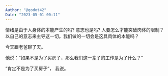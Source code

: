 ```yaml
---
Author: "@godot42"
Date: "2023-05-01 00:11"
---
```


情绪是由于人身体的本能产生的吗? 意志也是吗? 人要怎么才能突破肉体的限制？以自己的意志来主导这一切。我们做的一切会是这具肉体的本能吗？

今天跟老爸聊了天。

他说：“如果不是为了买房子，那么我们这一辈子的工作是为了什么？”

“肯定不是为了买房子”， 我说。